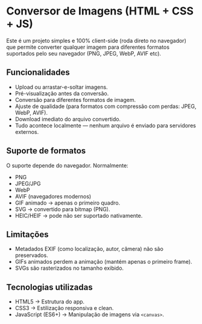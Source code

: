 # Conversor de Imagens (HTML + CSS + JS)

Este é um projeto simples e 100% client-side (roda direto no navegador) que permite converter qualquer imagem para diferentes formatos suportados pelo seu navegador (PNG, JPEG, WebP, AVIF etc).

## Funcionalidades
- Upload ou arrastar-e-soltar imagens.
- Pré-visualização antes da conversão.
- Conversão para diferentes formatos de imagem.
- Ajuste de qualidade (para formatos com compressão com perdas: JPEG, WebP, AVIF).
- Download imediato do arquivo convertido.
- Tudo acontece localmente — nenhum arquivo é enviado para servidores externos.

## Suporte de formatos
O suporte depende do navegador. Normalmente:
- PNG
- JPEG/JPG
- WebP
- AVIF (navegadores modernos)
- GIF animado → apenas o primeiro quadro.
- SVG → convertido para bitmap (PNG).
- HEIC/HEIF → pode não ser suportado nativamente.

## Limitações
- Metadados EXIF (como localização, autor, câmera) não são preservados.
- GIFs animados perdem a animação (mantém apenas o primeiro frame).
- SVGs são rasterizados no tamanho exibido.

## Tecnologias utilizadas
- HTML5 → Estrutura do app.
- CSS3 → Estilização responsiva e clean.
- JavaScript (ES6+) → Manipulação de imagens via `<canvas>`.

